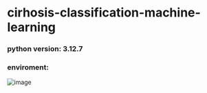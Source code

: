 # cirhosis-classification-machine-learning
### python version: 3.12.7
### enviroment:
![image](https://github.com/user-attachments/assets/c94d65a9-28fa-46ad-bb49-3d8fa5e7cd40)


